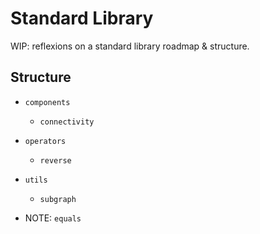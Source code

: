 # Standard Library

WIP: reflexions on a standard library roadmap & structure.

## Structure

* `components`
  * `connectivity`
* `operators`
  * `reverse`
* `utils`
  * `subgraph`

* NOTE: `equals`
